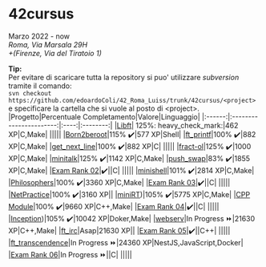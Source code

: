 # 42cursus
Marzo 2022 - now  
*Roma, Via Marsala 29H*  
*+(Firenze, Via del Tiratoio 1)*  
  
**Tip:**  
Per evitare di scaricare tutta la repository si puo' utilizzare *subversion* tramite il comando:  
`svn checkout https://github.com/edoardoColi/42_Roma_Luiss/trunk/42cursus/<project>`  
e specificare la cartella che si vuole al posto di \<project\>.
|Progetto|Percentuale Completamento|Valore|Linguaggio|
|:------:|:-----------------------:|:----:|:--------:|
|[Libft](https://github.com/edoardoColi/42_Roma_Luiss/tree/edoardoColi/42cursus/Libft/en.subject.pdf)| 125%: heavy_check_mark:|462 XP|C,Make|
|||||
|[Born2beroot](https://github.com/edoardoColi/42_Roma_Luiss/tree/edoardoColi/42cursus/Born2beroot/en.subject.pdf)|115% :heavy_check_mark:|577 XP|Shell|
|[ft_printf](https://github.com/edoardoColi/42_Roma_Luiss/tree/edoardoColi/42cursus/ft_printf/en.subject.pdf)|100% :heavy_check_mark:|882 XP|C,Make|
|[get_next_line](https://github.com/edoardoColi/42_Roma_Luiss/tree/edoardoColi/42cursus/get_next_line/en.subject.pdf)|100% :heavy_check_mark:|882 XP|C|
|||||
|[fract-ol](https://github.com/edoardoColi/42_Roma_Luiss/tree/edoardoColi/42cursus/fract-ol/en.subject.pdf)|125% :heavy_check_mark:|1000 XP|C,Make|
|[minitalk](https://github.com/edoardoColi/42_Roma_Luiss/tree/edoardoColi/42cursus/minitalk/en.subject.pdf)|125% :heavy_check_mark:|1142 XP|C,Make|
|[push_swap](https://github.com/edoardoColi/42_Roma_Luiss/tree/edoardoColi/42cursus/push_swap/en.subject.pdf)|83% :heavy_check_mark:|1855 XP|C,Make|
|[Exam Rank 02](https://github.com/edoardoColi/42_Roma_Luiss/tree/edoardoColi/42cursus/Exam_Rank_02)|:heavy_check_mark:||C|
|||||
|[minishell](https://github.com/edoardoColi/42_Roma_Luiss/tree/edoardoColi/42cursus/minishell/en.subject.pdf)|101% :heavy_check_mark:|2814 XP|C,Make|
|[Philosophers](https://github.com/edoardoColi/42_Roma_Luiss/tree/edoardoColi/42cursus/Philosophers/en.subject.pdf)|100% :heavy_check_mark:|3360 XP|C,Make|
|[Exam Rank 03](https://github.com/edoardoColi/42_Roma_Luiss/tree/edoardoColi/42cursus/Exam_Rank_03)|:heavy_check_mark:||C|
|||||
|[NetPractice](https://github.com/edoardoColi/42_Roma_Luiss/tree/edoardoColi/42cursus/NetPractice/en.subject.pdf)|100% :heavy_check_mark:|3160 XP||
|[miniRT](https://github.com/edoardoColi/42_Roma_Luiss/tree/edoardoColi/42cursus/miniRT/en.subject.pdf))|105% :heavy_check_mark:|5775 XP|C,Make|
|[CPP Module](https://github.com/edoardoColi/42_Roma_Luiss/tree/edoardoColi/42cursus/CPP_Module)|100% :heavy_check_mark:|9660 XP|C++,Make|
|[Exam Rank 04](https://github.com/edoardoColi/42_Roma_Luiss/tree/edoardoColi/42cursus/Exam_Rank_04)|:heavy_check_mark:||C|
|||||
|[Inception](https://github.com/edoardoColi/42_Roma_Luiss/tree/edoardoColi/42cursus/Inception/en.subject.pdf))|105% :heavy_check_mark:|10042 XP|Doker,Make|
|[webserv](https://github.com/edoardoColi/42_Roma_Luiss/tree/edoardoColi/42cursus/webserv)|In Progress :fast_forward:|21630 XP|C++,Make|
|[ft_irc](https://github.com/edoardoColi/42_Roma_Luiss/tree/edoardoColi/42cursus/ft_irc)|Asap|21630 XP||
|[Exam Rank 05](https://github.com/edoardoColi/42_Roma_Luiss/tree/edoardoColi/42cursus/Exam_Rank_05)|:heavy_check_mark:||C++|
|||||
|[ft_transcendence](https://github.com/edoardoColi/42_Roma_Luiss/tree/edoardoColi/42cursus/ft_transcendence)|In Progress :fast_forward:|24360 XP|NestJS,JavaScript,Docker|
|[Exam Rank 06](https://github.com/edoardoColi/42_Roma_Luiss/tree/edoardoColi/42cursus/Exam_Rank_06)|In Progress :fast_forward:||C|
|||||

